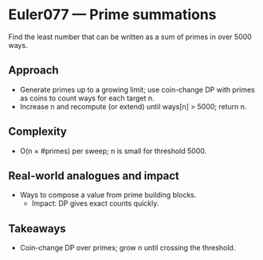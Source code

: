 # Euler077 — Prime summations

Find the least number that can be written as a sum of primes in over 5000 ways.

## Approach

- Generate primes up to a growing limit; use coin-change DP with primes as coins to count ways for each target n.
- Increase n and recompute (or extend) until ways[n] > 5000; return n.

## Complexity
- O(n × #primes) per sweep; n is small for threshold 5000.

## Real-world analogues and impact
- Ways to compose a value from prime building blocks.
  - Impact: DP gives exact counts quickly.

## Takeaways
- Coin-change DP over primes; grow n until crossing the threshold.

